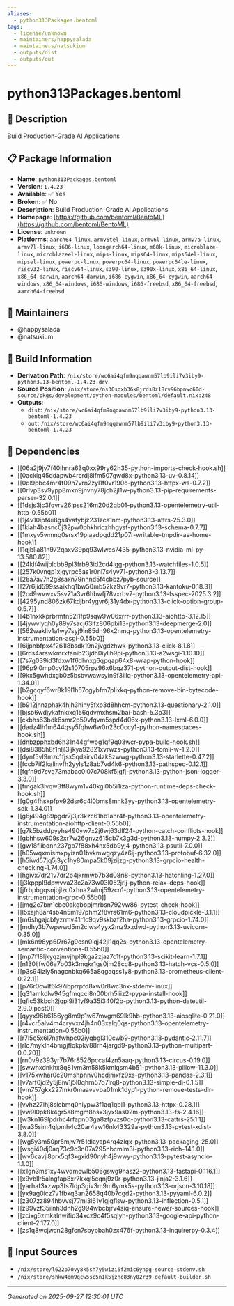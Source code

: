 ```yaml
---
aliases:
  - python313Packages.bentoml
tags:
  - license/unknown
  - maintainers/happysalada
  - maintainers/natsukium
  - outputs/dist
  - outputs/out
---
```


# python313Packages.bentoml

## 📝 Description

Build Production-Grade AI Applications

## 📋 Package Information

- **Name**: `python313Packages.bentoml`
- **Version**: `1.4.23`
- **Available**: ✅ Yes
- **Broken**: ✅ No
- **Description**: Build Production-Grade AI Applications
- **Homepage**: [https://github.com/bentoml/BentoML](https://github.com/bentoml/BentoML)
- **License**: `unknown`
- **Platforms**: `aarch64-linux`, `armv5tel-linux`, `armv6l-linux`, `armv7a-linux`, `armv7l-linux`, `i686-linux`, `loongarch64-linux`, `m68k-linux`, `microblaze-linux`, `microblazeel-linux`, `mips-linux`, `mips64-linux`, `mips64el-linux`, `mipsel-linux`, `powerpc-linux`, `powerpc64-linux`, `powerpc64le-linux`, `riscv32-linux`, `riscv64-linux`, `s390-linux`, `s390x-linux`, `x86_64-linux`, `x86_64-darwin`, `aarch64-darwin`, `i686-cygwin`, `x86_64-cygwin`, `aarch64-windows`, `x86_64-windows`, `i686-windows`, `i686-freebsd`, `x86_64-freebsd`, `aarch64-freebsd`
## 👥 Maintainers

- @happysalada
- @natsukium


## 🔧 Build Information

- **Derivation Path**: `/nix/store/wc6ai4qfm9nqqawnm57lb9ili7v3iby9-python3.13-bentoml-1.4.23.drv`
- **Source Position**: `/nix/store/ns30sqxb36k8jrds8z18rv96bpnwc60d-source/pkgs/development/python-modules/bentoml/default.nix:248`
- **Outputs**:
  - `dist`:  `/nix/store/wc6ai4qfm9nqqawnm57lb9ili7v3iby9-python3.13-bentoml-1.4.23`
  - `out`:  `/nix/store/wc6ai4qfm9nqqawnm57lb9ili7v3iby9-python3.13-bentoml-1.4.23`

## 🔗 Dependencies

- [[06a2j9jv7f40ihnra63q0xx99ry62h35-python-imports-check-hook.sh]]
- [[0ackig45ddapwb4rcrdj8ifm507gwd8x-python3.13-uv-0.8.14]]
- [[0dl9pbc4mr4f09h7vrn2zyl1f0vr190c-python3.13-httpx-ws-0.7.2]]
- [[0rlvp3sv9ypp8mxn9jnvny78jch2jl1w-python3.13-pip-requirements-parser-32.0.1]]
- [[1dsjs3jc3fqvrv26ipss216m20d2qb01-python3.13-opentelemetry-util-http-0.55b0]]
- [[1j4v10ipf4ii8gs4vafybjz231zca1nm-python3.13-attrs-25.3.0]]
- [[1klah4basnc0j32pw0phkhriczhhgysf-python3.13-schema-0.7.7]]
- [[1mxyv5wmnq0srsx19piaadpqdd21p07r-writable-tmpdir-as-home-hook]]
- [[1qjblla81n972qaxv39pq93wlwcs7435-python3.13-nvidia-ml-py-13.580.82]]
- [[24klf4wijblcbb9pl3frb93id2cd4igg-python3.13-watchfiles-1.0.5]]
- [[257k0vnqp1xjgyrpc5as1r0nl7s4yv71-python3-3.13.7]]
- [[26a7av7n2g8saxn79nnnd5f4cbbz7pyb-source]]
- [[27r6jid599ssaikhq1bw50mb52kz9vr7-python3.13-kantoku-0.18.3]]
- [[2cd9wvwxv5sv71a3vr6hbwfj78vxrbv7-python3.13-fsspec-2025.3.2]]
- [[4295ynd806zk67kdjbr4ygvr6j31y4dx-python3.13-click-option-group-0.5.7]]
- [[4b1nxkkprbrmfn52l1fp9sqw9w06xrrr-python3.13-aiohttp-3.12.15]]
- [[4jywvlyqh0y89y7sacj63lfz806pbi13-python3.13-deepmerge-2.0]]
- [[562wakliv1a1wy7syj9ln85dn96x2nmq-python3.13-opentelemetry-instrumentation-asgi-0.55b0]]
- [[6ijpnbfpx4f261l8bsdk19n2jvgdzhwk-python3.13-click-8.1.8]]
- [[6rds4arswkmrxfanib23jdh0iylih9pi-python3.13-a2wsgi-1.10.10]]
- [[7s7g039id3fdxw1f6dhnxg6qpqap64x8-wrap-python-hook]]
- [[96p9l0mp0cy12s10705rpz96x6bgz371-python-output-dist-hook]]
- [[9kx5gwhdxgb0z5bsbvwawsyin9f3iilq-python3.13-opentelemetry-api-1.34.0]]
- [[b2gcqyf6wr8k19l1h57cgybfm7plixkq-python-remove-bin-bytecode-hook]]
- [[b912jnnzphak4hjh3hiny5fxp3d8hhcm-python3.13-questionary-2.1.0]]
- [[bjsb6wdjykafnkixq156qdvmxhsm2bai-bash-5.3p3]]
- [[ckbhs63bdk6smr2p59vfqvm5spd4d06x-python3.13-lxml-6.0.0]]
- [[dadz4lh1m644qsy5fqhw6w0n23c0ccy1-python-namespaces-hook.sh]]
- [[dnbzpphxbd6h31n44gfwbg1qf9q03wcr-pypa-build-hook.sh]]
- [[dsi8385h8f1nljl3ljkya92821xvrwzs-python3.13-tomli-w-1.2.0]]
- [[dynf5vl9mzc1fjsx5qdairv04zk8zwwg-python3.13-starlette-0.47.2]]
- [[fccb7if2kalinvfh2yyls1z8ab7vd4k6-python3.13-pathspec-0.12.1]]
- [[fgfn9d7svg73mabac0l07c708kf5jgfj-python3.13-python-json-logger-3.3.0]]
- [[fmgak3lvqw3ff8wym1v40kgi0b5i1iza-python-runtime-deps-check-hook.sh]]
- [[g0g4fhsxpfpv92dsr6c4l0bms8mnk3yy-python3.13-opentelemetry-sdk-1.34.0]]
- [[g6j494g89pgdr7j3jr3kzc61hb1ahr4f-python3.13-opentelemetry-instrumentation-aiohttp-client-0.55b0]]
- [[g7k5bzddpyyhs490yw7x2j6wj63dlf24-python-catch-conflicts-hook]]
- [[gbhhsw609s2xr7w26gnvz615cb7x3g3d-python3.13-numpy-2.3.2]]
- [[gw18fiibdnn237gp7f88xh4nx5db9yj4-python3.13-psutil-7.0.0]]
- [[h05wqxmismxpyizn01bvkmwgqzy4z6ij-python3.13-protobuf-6.32.0]]
- [[h5iwd57jq5j3yc1hy80mpa5k09jzijzg-python3.13-grpcio-health-checking-1.74.0]]
- [[hgivx7dr21v7dr2p4jkrmwb7b3d08ri8-python3.13-hatchling-1.27.0]]
- [[j3kpppl9dpwvva23c2a73w03l052jrlj-python-relax-deps-hook]]
- [[jfrbpbgqsnjbjlzc0xhna2wlmj59zcn1-python3.13-opentelemetry-instrumentation-grpc-0.55b0]]
- [[jmg2c7bm1cbc0akgbbpjmrbsn792vw86-pytest-check-hook]]
- [[l5xajh8ar4sb4n5m197phm2f8vra61m6-python3.13-cloudpickle-3.1.1]]
- [[m6shgajcbfyzrmv41r1c9qv9skbzf2ha-python3.13-grpcio-1.74.0]]
- [[mdhy3b7wpwwd5m2ciws4yyx2mz9xzdwd-python3.13-uvicorn-0.35.0]]
- [[mk6n98yp6l7r67g9csn0lqj42jl1qq2s-python3.13-opentelemetry-semantic-conventions-0.55b0]]
- [[mp7f18ljkyqzjmvjhpl9kga2zjaz7c1f-python3.13-scikit-learn-1.7.1]]
- [[n130ljfw06a7b03k3mqkr1gs0jm28cc8-python3.13-hatch-vcs-0.5.0]]
- [[p3s94izly5nagcnbkq665a8qgaqss1y8-python3.13-prometheus-client-0.22.1]]
- [[p76r0cwlf6k97ibprrpfd8xw0r8wc3nx-stdenv-linux]]
- [[q31amkdlw945gfmqcci8n00brh5liiz2-pypa-install-hook]]
- [[qfic53kbch2jqpl9i31yf9a35i340f2b-python3.13-python-dateutil-2.9.0.post0]]
- [[qyyx96b6156yg8m9p1w67mvgm69lk9hb-python3.13-aiosqlite-0.21.0]]
- [[r4vcr5alv4m4cryvxr4jh4n03xalq0qs-python3.13-opentelemetry-instrumentation-0.55b0]]
- [[r7l5c5x6l7nafwhpc02iyqbgl310cwb9-python3.13-pydantic-2.11.7]]
- [[rlc7myklh4bmgjflqkpkv88rh4jargd9-python3.13-python-multipart-0.0.20]]
- [[rn0v9z393yr7b76r8526pccaf4zn5aaq-python3.13-circus-0.19.0]]
- [[swwhxdnkhx8q81vm3m58k5kmlgsm4b51-python3.13-pillow-11.3.0]]
- [[v175xwhar0c20mshphnv0hcdjmxfz9xs-python3.13-pandas-2.3.1]]
- [[v7arf0jd2y5j8iw1j5l0qhrn57q7lrq8-python3.13-simple-di-0.1.5]]
- [[vm757gkx227mkr0maavvvba01mk1dyp1-python-remove-tests-dir-hook]]
- [[vvhz27lhj8slcbmq0nlypw3f1aq1qbl1-python3.13-httpx-0.28.1]]
- [[vw9l0pk8k4gr5a8mgm8hsx3jyx9as02m-python3.13-fs-2.4.16]]
- [[w3kn169lpdrhc4rfapn03ga8zfpvzs0q-python3.13-cattrs-25.1.1]]
- [[wa35sim4qlpmh4c20ar4aw16nk43329a-python3.13-pytest-xdist-3.8.0]]
- [[wg5y3m50pr5mjw7r51dlayap4rq4zlqx-python3.13-packaging-25.0]]
- [[wsgi40dj0aq73c9c3n07a295nbcmlm3i-python3.13-rich-14.1.0]]
- [[wv6cavji8prx5qf3kgxid90nyh4j9wwy-python3.13-pytest-asyncio-1.1.0]]
- [[x1gn3ms1xy4wvqmcwlb506gswg9hasz2-python3.13-fastapi-0.116.1]]
- [[x9vbllr5alngfap8xr7kxqi5cqnj9z0r-python3.13-jinja2-3.1.6]]
- [[yarhaf3xzwp3fs7ldp3giv3m9m6ymk5s-python3.13-orjson-3.10.18]]
- [[yx9ag0icz7v1fbkq3an2658q40b7cgd2-python3.13-pyyaml-6.0.2]]
- [[z307zz894hbvvsj77mi3l61y1gjgflsw-python3.13-inflection-0.5.1]]
- [[z99vzf35iinh3dnh2g994wbcbjrv4siq-ensure-newer-sources-hook]]
- [[zcixg6zmkalnwifid34xcz9c4f5sqlyh-python3.13-google-api-python-client-2.177.0]]
- [[zs1q8wcjwcn28gfcn7sbybbah0zx476f-python3.13-inquirerpy-0.3.4]]

## 📁 Input Sources

- `/nix/store/l622p70vy8k5sh7y5wizi5f2mic6ynpg-source-stdenv.sh`
- `/nix/store/shkw4qm9qcw5sc5n1k5jznc83ny02r39-default-builder.sh`

---
*Generated on 2025-09-27 12:30:01 UTC*
